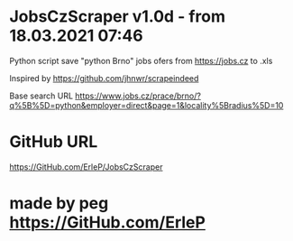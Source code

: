 # JobsCzScraper v1.0d - from 18.03.2021 07:46

Python script save "python Brno" jobs ofers from https://jobs.cz to .xls

Inspired by https://github.com/jhnwr/scrapeindeed

Base search URL https://www.jobs.cz/prace/brno/?q%5B%5D=python&employer=direct&page=1&locality%5Bradius%5D=10

# GitHub URL

https://GitHub.com/ErleP/JobsCzScraper

# made by peg https://GitHub.com/ErleP
